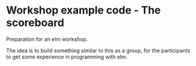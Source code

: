 # Workshop example code - The scoreboard
Preparation for an elm workshop.

The idea is to build something similar to this as a group, for the participants to
get some experience in programming with elm.